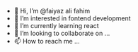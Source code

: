 - 👋 Hi, I’m @faiyaz ali fahim
- 👀 I’m interested in fontend development
- 🌱 I’m currently learning react
- 💞️ I’m looking to collaborate on ...
- 📫 How to reach me ...

<!---
faiyaz619/faiyaz619 is a ✨ special ✨ repository because its `README.md` (this file) appears on your GitHub profile.
You can click the Preview link to take a look at your changes.
--->
